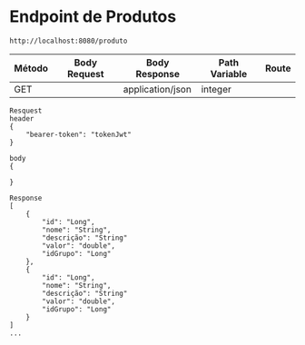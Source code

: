 # Endpoint de Produtos

```
http://localhost:8080/produto
```

| Método | Body Request     | Body Response | Path Variable | Route            |
|--------|------------------|---------------|---------------|------------------|
| GET    |                  | application/json |   integer         |                  |


```
Resquest
header
{
    "bearer-token": "tokenJwt"
}

body 
{
    
}
```

```
Response
[
    {
        "id": "Long",
        "nome": "String",
        "descrição": "String"
        "valor": "double",
        "idGrupo": "Long"
    },
    {
        "id": "Long",
        "nome": "String",
        "descrição": "String"
        "valor": "double",
        "idGrupo": "Long"
    }
]
...


